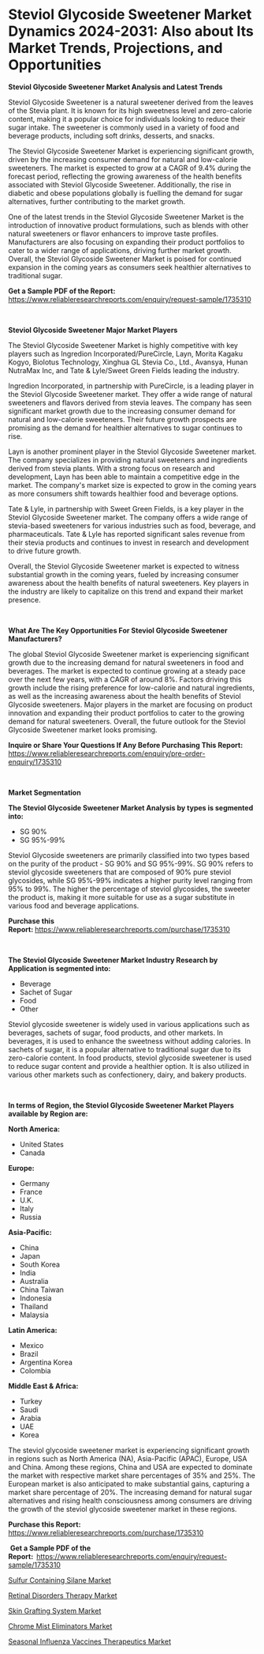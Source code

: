 <p><h1>Steviol Glycoside Sweetener Market Dynamics 2024-2031: Also about Its Market Trends, Projections, and Opportunities</h1></p><p><strong>Steviol Glycoside Sweetener Market Analysis and Latest Trends</strong></p>
<p><p>Steviol Glycoside Sweetener is a natural sweetener derived from the leaves of the Stevia plant. It is known for its high sweetness level and zero-calorie content, making it a popular choice for individuals looking to reduce their sugar intake. The sweetener is commonly used in a variety of food and beverage products, including soft drinks, desserts, and snacks.</p><p>The Steviol Glycoside Sweetener Market is experiencing significant growth, driven by the increasing consumer demand for natural and low-calorie sweeteners. The market is expected to grow at a CAGR of 9.4% during the forecast period, reflecting the growing awareness of the health benefits associated with Steviol Glycoside Sweetener. Additionally, the rise in diabetic and obese populations globally is fuelling the demand for sugar alternatives, further contributing to the market growth.</p><p>One of the latest trends in the Steviol Glycoside Sweetener Market is the introduction of innovative product formulations, such as blends with other natural sweeteners or flavor enhancers to improve taste profiles. Manufacturers are also focusing on expanding their product portfolios to cater to a wider range of applications, driving further market growth. Overall, the Steviol Glycoside Sweetener Market is poised for continued expansion in the coming years as consumers seek healthier alternatives to traditional sugar.</p></p>
<p><strong>Get a Sample PDF of the Report:&nbsp;</strong> <a href="https://www.reliableresearchreports.com/enquiry/request-sample/1735310">https://www.reliableresearchreports.com/enquiry/request-sample/1735310</a></p>
<p>&nbsp;</p>
<p><strong>Steviol Glycoside Sweetener Major Market Players</strong></p>
<p><p>The Steviol Glycoside Sweetener Market is highly competitive with key players such as Ingredion Incorporated/PureCircle, Layn, Morita Kagaku Kogyo, Biolotus Technology, Xinghua GL Stevia Co., Ltd., Avansya, Hunan NutraMax Inc, and Tate & Lyle/Sweet Green Fields leading the industry. </p><p>Ingredion Incorporated, in partnership with PureCircle, is a leading player in the Steviol Glycoside Sweetener market. They offer a wide range of natural sweeteners and flavors derived from stevia leaves. The company has seen significant market growth due to the increasing consumer demand for natural and low-calorie sweeteners. Their future growth prospects are promising as the demand for healthier alternatives to sugar continues to rise.</p><p>Layn is another prominent player in the Steviol Glycoside Sweetener market. The company specializes in providing natural sweeteners and ingredients derived from stevia plants. With a strong focus on research and development, Layn has been able to maintain a competitive edge in the market. The company's market size is expected to grow in the coming years as more consumers shift towards healthier food and beverage options.</p><p>Tate & Lyle, in partnership with Sweet Green Fields, is a key player in the Steviol Glycoside Sweetener market. The company offers a wide range of stevia-based sweeteners for various industries such as food, beverage, and pharmaceuticals. Tate & Lyle has reported significant sales revenue from their stevia products and continues to invest in research and development to drive future growth.</p><p>Overall, the Steviol Glycoside Sweetener market is expected to witness substantial growth in the coming years, fueled by increasing consumer awareness about the health benefits of natural sweeteners. Key players in the industry are likely to capitalize on this trend and expand their market presence.</p></p>
<p>&nbsp;</p>
<p><strong>What Are The Key Opportunities For Steviol Glycoside Sweetener Manufacturers?</strong></p>
<p><p>The global Steviol Glycoside Sweetener market is experiencing significant growth due to the increasing demand for natural sweeteners in food and beverages. The market is expected to continue growing at a steady pace over the next few years, with a CAGR of around 8%. Factors driving this growth include the rising preference for low-calorie and natural ingredients, as well as the increasing awareness about the health benefits of Steviol Glycoside sweeteners. Major players in the market are focusing on product innovation and expanding their product portfolios to cater to the growing demand for natural sweeteners. Overall, the future outlook for the Steviol Glycoside Sweetener market looks promising.</p></p>
<p><strong>Inquire or Share Your Questions If Any Before Purchasing This Report:</strong> <a href="https://www.reliableresearchreports.com/enquiry/pre-order-enquiry/1735310">https://www.reliableresearchreports.com/enquiry/pre-order-enquiry/1735310</a></p>
<p>&nbsp;</p>
<p><strong>Market Segmentation</strong></p>
<p><strong>The Steviol Glycoside Sweetener Market Analysis by types is segmented into:</strong></p>
<p><ul><li>SG 90%</li><li>SG 95%-99%</li></ul></p>
<p><p>Steviol Glycoside sweeteners are primarily classified into two types based on the purity of the product - SG 90% and SG 95%-99%. SG 90% refers to steviol glycoside sweeteners that are composed of 90% pure steviol glycosides, while SG 95%-99% indicates a higher purity level ranging from 95% to 99%. The higher the percentage of steviol glycosides, the sweeter the product is, making it more suitable for use as a sugar substitute in various food and beverage applications.</p></p>
<p><strong>Purchase this Report:&nbsp;</strong><a href="https://www.reliableresearchreports.com/purchase/1735310">https://www.reliableresearchreports.com/purchase/1735310</a></p>
<p>&nbsp;</p>
<p><strong>The Steviol Glycoside Sweetener Market Industry Research by Application is segmented into:</strong></p>
<p><ul><li>Beverage</li><li>Sachet of Sugar</li><li>Food</li><li>Other</li></ul></p>
<p><p>Steviol glycoside sweetener is widely used in various applications such as beverages, sachets of sugar, food products, and other markets. In beverages, it is used to enhance the sweetness without adding calories. In sachets of sugar, it is a popular alternative to traditional sugar due to its zero-calorie content. In food products, steviol glycoside sweetener is used to reduce sugar content and provide a healthier option. It is also utilized in various other markets such as confectionery, dairy, and bakery products.</p></p>
<p>&nbsp;</p>
<p><strong>In terms of Region, the Steviol Glycoside Sweetener Market Players available by Region are:</strong></p>
<p>
    <p> <strong> North America: </strong>
        <ul>
            <li>United States</li>
            <li>Canada</li>
        </ul>
        </p> 
    <p> <strong> Europe: </strong>
        <ul>
            <li>Germany</li>
            <li>France</li>
            <li>U.K.</li>
            <li>Italy</li>
            <li>Russia</li>
        </ul>
        </p> 
    <p> <strong> Asia-Pacific: </strong>
        <ul>
            <li>China</li>
            <li>Japan</li>
            <li>South Korea</li>
            <li>India</li>
            <li>Australia</li>
            <li>China Taiwan</li>
            <li>Indonesia</li>
            <li>Thailand</li>
            <li>Malaysia</li>
        </ul>
        </p> 
    <p> <strong> Latin America: </strong>
        <ul>
            <li>Mexico</li>
            <li>Brazil</li>
            <li>Argentina Korea</li>
            <li>Colombia</li>
        </ul>
        </p> 
    <p> <strong> Middle East & Africa: </strong>
        <ul>
            <li>Turkey</li>
            <li>Saudi</li>
            <li>Arabia</li>
            <li>UAE</li>
            <li>Korea</li>
        </ul>
    </p>
    </p>
<p><p>The steviol glycoside sweetener market is experiencing significant growth in regions such as North America (NA), Asia-Pacific (APAC), Europe, USA and China. Among these regions, China and USA are expected to dominate the market with respective market share percentages of 35% and 25%. The European market is also anticipated to make substantial gains, capturing a market share percentage of 20%. The increasing demand for natural sugar alternatives and rising health consciousness among consumers are driving the growth of the steviol glycoside sweetener market in these regions.</p></p>
<p><strong>Purchase this Report: </strong><a href="https://www.reliableresearchreports.com/purchase/1735310">https://www.reliableresearchreports.com/purchase/1735310</a></p>
<p>&nbsp;<strong>Get a Sample PDF of the Report:&nbsp;&nbsp;</strong><a href="https://www.reliableresearchreports.com/enquiry/request-sample/1735310">https://www.reliableresearchreports.com/enquiry/request-sample/1735310</a></p>
<p><strong></strong></p>
<p><p><a href="https://github.com/zjyglelu/Market-Research-Report-List-1/blob/main/sulfur-containing-silane-market.md">Sulfur Containing Silane Market</a></p><p><a href="https://medium.com/@bernadetteball666/retinal-disorders-therapy-market-the-key-to-successful-business-strategy-forecast-till-2031-d4b0da1d810b">Retinal Disorders Therapy Market</a></p><p><a href="https://medium.com/@bernadetteball666/skin-grafting-system-market-analysis-its-cagr-market-segmentation-and-global-industry-overview-109daf377198">Skin Grafting System Market</a></p><p><a href="https://github.com/mbisetmhermsr/Market-Research-Report-List-1/blob/main/chrome-mist-eliminators-market.md">Chrome Mist Eliminators Market</a></p><p><a href="https://medium.com/@bernadetteball666/decoding-seasonal-influenza-vaccines-therapeutics-market-metrics-market-share-trends-and-growth-5507040fb8ea">Seasonal Influenza Vaccines Therapeutics Market</a></p></p>